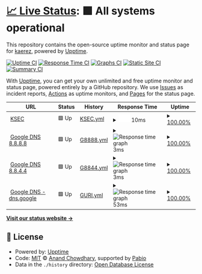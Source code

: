 # [📈 Live Status](https://kaerez.github.io/upptime): <!--live status--> **🟩 All systems operational**

This repository contains the open-source uptime monitor and status page for [kaerez](https://kaerez.github.io/upptime), powered by [Upptime](https://github.com/upptime/upptime).

[![Uptime CI](https://github.com/kaerez/upptime/workflows/Uptime%20CI/badge.svg)](https://github.com/kaerez/upptime/actions?query=workflow%3A%22Uptime+CI%22)
[![Response Time CI](https://github.com/kaerez/upptime/workflows/Response%20Time%20CI/badge.svg)](https://github.com/kaerez/upptime/actions?query=workflow%3A%22Response+Time+CI%22)
[![Graphs CI](https://github.com/kaerez/upptime/workflows/Graphs%20CI/badge.svg)](https://github.com/kaerez/upptime/actions?query=workflow%3A%22Graphs+CI%22)
[![Static Site CI](https://github.com/kaerez/upptime/workflows/Static%20Site%20CI/badge.svg)](https://github.com/kaerez/upptime/actions?query=workflow%3A%22Static+Site+CI%22)
[![Summary CI](https://github.com/kaerez/upptime/workflows/Summary%20CI/badge.svg)](https://github.com/kaerez/upptime/actions?query=workflow%3A%22Summary+CI%22)

With [Upptime](https://upptime.js.org), you can get your own unlimited and free uptime monitor and status page, powered entirely by a GitHub repository. We use [Issues](https://github.com/kaerez/upptime/issues) as incident reports, [Actions](https://github.com/kaerez/upptime/actions) as uptime monitors, and [Pages](https://kaerez.github.io/upptime) for the status page.

<!--start: status pages-->
<!-- This summary is generated by Upptime (https://github.com/upptime/upptime) -->
<!-- Do not edit this manually, your changes will be overwritten -->
<!-- prettier-ignore -->
| URL | Status | History | Response Time | Uptime |
| --- | ------ | ------- | ------------- | ------ |
| <img alt="" src="https://icons.duckduckgo.com/ip3/www.kalman.co.il.ico" height="13"> [KSEC](www.kalman.co.il) | 🟩 Up | [KSEC.yml](https://github.com/kaerez/upptime/commits/HEAD/history/KSEC.yml) | <details><summary><img alt="Response time graph" src="./graphs/KSEC/response-time-week.png" height="20"> 10ms</summary><br><a href="https://kaerez.github.io/upptime/history/KSEC"><img alt="Response time 20" src="https://img.shields.io/endpoint?url=https%3A%2F%2Fraw.githubusercontent.com%2Fkaerez%2Fupptime%2FHEAD%2Fapi%2FKSEC%2Fresponse-time.json"></a><br><a href="https://kaerez.github.io/upptime/history/KSEC"><img alt="24-hour response time 2" src="https://img.shields.io/endpoint?url=https%3A%2F%2Fraw.githubusercontent.com%2Fkaerez%2Fupptime%2FHEAD%2Fapi%2FKSEC%2Fresponse-time-day.json"></a><br><a href="https://kaerez.github.io/upptime/history/KSEC"><img alt="7-day response time 10" src="https://img.shields.io/endpoint?url=https%3A%2F%2Fraw.githubusercontent.com%2Fkaerez%2Fupptime%2FHEAD%2Fapi%2FKSEC%2Fresponse-time-week.json"></a><br><a href="https://kaerez.github.io/upptime/history/KSEC"><img alt="30-day response time 7" src="https://img.shields.io/endpoint?url=https%3A%2F%2Fraw.githubusercontent.com%2Fkaerez%2Fupptime%2FHEAD%2Fapi%2FKSEC%2Fresponse-time-month.json"></a><br><a href="https://kaerez.github.io/upptime/history/KSEC"><img alt="1-year response time 20" src="https://img.shields.io/endpoint?url=https%3A%2F%2Fraw.githubusercontent.com%2Fkaerez%2Fupptime%2FHEAD%2Fapi%2FKSEC%2Fresponse-time-year.json"></a></details> | <details><summary><a href="https://kaerez.github.io/upptime/history/KSEC">100.00%</a></summary><a href="https://kaerez.github.io/upptime/history/KSEC"><img alt="All-time uptime 100.00%" src="https://img.shields.io/endpoint?url=https%3A%2F%2Fraw.githubusercontent.com%2Fkaerez%2Fupptime%2FHEAD%2Fapi%2FKSEC%2Fuptime.json"></a><br><a href="https://kaerez.github.io/upptime/history/KSEC"><img alt="24-hour uptime 100.00%" src="https://img.shields.io/endpoint?url=https%3A%2F%2Fraw.githubusercontent.com%2Fkaerez%2Fupptime%2FHEAD%2Fapi%2FKSEC%2Fuptime-day.json"></a><br><a href="https://kaerez.github.io/upptime/history/KSEC"><img alt="7-day uptime 100.00%" src="https://img.shields.io/endpoint?url=https%3A%2F%2Fraw.githubusercontent.com%2Fkaerez%2Fupptime%2FHEAD%2Fapi%2FKSEC%2Fuptime-week.json"></a><br><a href="https://kaerez.github.io/upptime/history/KSEC"><img alt="30-day uptime 100.00%" src="https://img.shields.io/endpoint?url=https%3A%2F%2Fraw.githubusercontent.com%2Fkaerez%2Fupptime%2FHEAD%2Fapi%2FKSEC%2Fuptime-month.json"></a><br><a href="https://kaerez.github.io/upptime/history/KSEC"><img alt="1-year uptime 100.00%" src="https://img.shields.io/endpoint?url=https%3A%2F%2Fraw.githubusercontent.com%2Fkaerez%2Fupptime%2FHEAD%2Fapi%2FKSEC%2Fuptime-year.json"></a></details>
| <img alt="" src="https://www.google.com/favicon.ico" height="13"> [Google DNS 8.8.8.8](8.8.8.8) | 🟩 Up | [G8888.yml](https://github.com/kaerez/upptime/commits/HEAD/history/G8888.yml) | <details><summary><img alt="Response time graph" src="./graphs/G8888/response-time-week.png" height="20"> 3ms</summary><br><a href="https://kaerez.github.io/upptime/history/G8888"><img alt="Response time 4" src="https://img.shields.io/endpoint?url=https%3A%2F%2Fraw.githubusercontent.com%2Fkaerez%2Fupptime%2FHEAD%2Fapi%2FG8888%2Fresponse-time.json"></a><br><a href="https://kaerez.github.io/upptime/history/G8888"><img alt="24-hour response time 2" src="https://img.shields.io/endpoint?url=https%3A%2F%2Fraw.githubusercontent.com%2Fkaerez%2Fupptime%2FHEAD%2Fapi%2FG8888%2Fresponse-time-day.json"></a><br><a href="https://kaerez.github.io/upptime/history/G8888"><img alt="7-day response time 3" src="https://img.shields.io/endpoint?url=https%3A%2F%2Fraw.githubusercontent.com%2Fkaerez%2Fupptime%2FHEAD%2Fapi%2FG8888%2Fresponse-time-week.json"></a><br><a href="https://kaerez.github.io/upptime/history/G8888"><img alt="30-day response time 4" src="https://img.shields.io/endpoint?url=https%3A%2F%2Fraw.githubusercontent.com%2Fkaerez%2Fupptime%2FHEAD%2Fapi%2FG8888%2Fresponse-time-month.json"></a><br><a href="https://kaerez.github.io/upptime/history/G8888"><img alt="1-year response time 4" src="https://img.shields.io/endpoint?url=https%3A%2F%2Fraw.githubusercontent.com%2Fkaerez%2Fupptime%2FHEAD%2Fapi%2FG8888%2Fresponse-time-year.json"></a></details> | <details><summary><a href="https://kaerez.github.io/upptime/history/G8888">100.00%</a></summary><a href="https://kaerez.github.io/upptime/history/G8888"><img alt="All-time uptime 100.00%" src="https://img.shields.io/endpoint?url=https%3A%2F%2Fraw.githubusercontent.com%2Fkaerez%2Fupptime%2FHEAD%2Fapi%2FG8888%2Fuptime.json"></a><br><a href="https://kaerez.github.io/upptime/history/G8888"><img alt="24-hour uptime 100.00%" src="https://img.shields.io/endpoint?url=https%3A%2F%2Fraw.githubusercontent.com%2Fkaerez%2Fupptime%2FHEAD%2Fapi%2FG8888%2Fuptime-day.json"></a><br><a href="https://kaerez.github.io/upptime/history/G8888"><img alt="7-day uptime 100.00%" src="https://img.shields.io/endpoint?url=https%3A%2F%2Fraw.githubusercontent.com%2Fkaerez%2Fupptime%2FHEAD%2Fapi%2FG8888%2Fuptime-week.json"></a><br><a href="https://kaerez.github.io/upptime/history/G8888"><img alt="30-day uptime 100.00%" src="https://img.shields.io/endpoint?url=https%3A%2F%2Fraw.githubusercontent.com%2Fkaerez%2Fupptime%2FHEAD%2Fapi%2FG8888%2Fuptime-month.json"></a><br><a href="https://kaerez.github.io/upptime/history/G8888"><img alt="1-year uptime 100.00%" src="https://img.shields.io/endpoint?url=https%3A%2F%2Fraw.githubusercontent.com%2Fkaerez%2Fupptime%2FHEAD%2Fapi%2FG8888%2Fuptime-year.json"></a></details>
| <img alt="" src="https://www.google.com/favicon.ico" height="13"> [Google DNS 8.8.4.4](8.8.4.4) | 🟩 Up | [G8844.yml](https://github.com/kaerez/upptime/commits/HEAD/history/G8844.yml) | <details><summary><img alt="Response time graph" src="./graphs/G8844/response-time-week.png" height="20"> 3ms</summary><br><a href="https://kaerez.github.io/upptime/history/G8844"><img alt="Response time 3" src="https://img.shields.io/endpoint?url=https%3A%2F%2Fraw.githubusercontent.com%2Fkaerez%2Fupptime%2FHEAD%2Fapi%2FG8844%2Fresponse-time.json"></a><br><a href="https://kaerez.github.io/upptime/history/G8844"><img alt="24-hour response time 2" src="https://img.shields.io/endpoint?url=https%3A%2F%2Fraw.githubusercontent.com%2Fkaerez%2Fupptime%2FHEAD%2Fapi%2FG8844%2Fresponse-time-day.json"></a><br><a href="https://kaerez.github.io/upptime/history/G8844"><img alt="7-day response time 3" src="https://img.shields.io/endpoint?url=https%3A%2F%2Fraw.githubusercontent.com%2Fkaerez%2Fupptime%2FHEAD%2Fapi%2FG8844%2Fresponse-time-week.json"></a><br><a href="https://kaerez.github.io/upptime/history/G8844"><img alt="30-day response time 3" src="https://img.shields.io/endpoint?url=https%3A%2F%2Fraw.githubusercontent.com%2Fkaerez%2Fupptime%2FHEAD%2Fapi%2FG8844%2Fresponse-time-month.json"></a><br><a href="https://kaerez.github.io/upptime/history/G8844"><img alt="1-year response time 3" src="https://img.shields.io/endpoint?url=https%3A%2F%2Fraw.githubusercontent.com%2Fkaerez%2Fupptime%2FHEAD%2Fapi%2FG8844%2Fresponse-time-year.json"></a></details> | <details><summary><a href="https://kaerez.github.io/upptime/history/G8844">100.00%</a></summary><a href="https://kaerez.github.io/upptime/history/G8844"><img alt="All-time uptime 100.00%" src="https://img.shields.io/endpoint?url=https%3A%2F%2Fraw.githubusercontent.com%2Fkaerez%2Fupptime%2FHEAD%2Fapi%2FG8844%2Fuptime.json"></a><br><a href="https://kaerez.github.io/upptime/history/G8844"><img alt="24-hour uptime 100.00%" src="https://img.shields.io/endpoint?url=https%3A%2F%2Fraw.githubusercontent.com%2Fkaerez%2Fupptime%2FHEAD%2Fapi%2FG8844%2Fuptime-day.json"></a><br><a href="https://kaerez.github.io/upptime/history/G8844"><img alt="7-day uptime 100.00%" src="https://img.shields.io/endpoint?url=https%3A%2F%2Fraw.githubusercontent.com%2Fkaerez%2Fupptime%2FHEAD%2Fapi%2FG8844%2Fuptime-week.json"></a><br><a href="https://kaerez.github.io/upptime/history/G8844"><img alt="30-day uptime 100.00%" src="https://img.shields.io/endpoint?url=https%3A%2F%2Fraw.githubusercontent.com%2Fkaerez%2Fupptime%2FHEAD%2Fapi%2FG8844%2Fuptime-month.json"></a><br><a href="https://kaerez.github.io/upptime/history/G8844"><img alt="1-year uptime 100.00%" src="https://img.shields.io/endpoint?url=https%3A%2F%2Fraw.githubusercontent.com%2Fkaerez%2Fupptime%2FHEAD%2Fapi%2FG8844%2Fuptime-year.json"></a></details>
| <img alt="" src="https://www.google.com/favicon.ico" height="13"> [Google DNS - dns.google](https://dns.google) | 🟩 Up | [GURI.yml](https://github.com/kaerez/upptime/commits/HEAD/history/GURI.yml) | <details><summary><img alt="Response time graph" src="./graphs/GURI/response-time-week.png" height="20"> 53ms</summary><br><a href="https://kaerez.github.io/upptime/history/GURI"><img alt="Response time 90" src="https://img.shields.io/endpoint?url=https%3A%2F%2Fraw.githubusercontent.com%2Fkaerez%2Fupptime%2FHEAD%2Fapi%2FGURI%2Fresponse-time.json"></a><br><a href="https://kaerez.github.io/upptime/history/GURI"><img alt="24-hour response time 35" src="https://img.shields.io/endpoint?url=https%3A%2F%2Fraw.githubusercontent.com%2Fkaerez%2Fupptime%2FHEAD%2Fapi%2FGURI%2Fresponse-time-day.json"></a><br><a href="https://kaerez.github.io/upptime/history/GURI"><img alt="7-day response time 53" src="https://img.shields.io/endpoint?url=https%3A%2F%2Fraw.githubusercontent.com%2Fkaerez%2Fupptime%2FHEAD%2Fapi%2FGURI%2Fresponse-time-week.json"></a><br><a href="https://kaerez.github.io/upptime/history/GURI"><img alt="30-day response time 78" src="https://img.shields.io/endpoint?url=https%3A%2F%2Fraw.githubusercontent.com%2Fkaerez%2Fupptime%2FHEAD%2Fapi%2FGURI%2Fresponse-time-month.json"></a><br><a href="https://kaerez.github.io/upptime/history/GURI"><img alt="1-year response time 90" src="https://img.shields.io/endpoint?url=https%3A%2F%2Fraw.githubusercontent.com%2Fkaerez%2Fupptime%2FHEAD%2Fapi%2FGURI%2Fresponse-time-year.json"></a></details> | <details><summary><a href="https://kaerez.github.io/upptime/history/GURI">100.00%</a></summary><a href="https://kaerez.github.io/upptime/history/GURI"><img alt="All-time uptime 100.00%" src="https://img.shields.io/endpoint?url=https%3A%2F%2Fraw.githubusercontent.com%2Fkaerez%2Fupptime%2FHEAD%2Fapi%2FGURI%2Fuptime.json"></a><br><a href="https://kaerez.github.io/upptime/history/GURI"><img alt="24-hour uptime 100.00%" src="https://img.shields.io/endpoint?url=https%3A%2F%2Fraw.githubusercontent.com%2Fkaerez%2Fupptime%2FHEAD%2Fapi%2FGURI%2Fuptime-day.json"></a><br><a href="https://kaerez.github.io/upptime/history/GURI"><img alt="7-day uptime 100.00%" src="https://img.shields.io/endpoint?url=https%3A%2F%2Fraw.githubusercontent.com%2Fkaerez%2Fupptime%2FHEAD%2Fapi%2FGURI%2Fuptime-week.json"></a><br><a href="https://kaerez.github.io/upptime/history/GURI"><img alt="30-day uptime 100.00%" src="https://img.shields.io/endpoint?url=https%3A%2F%2Fraw.githubusercontent.com%2Fkaerez%2Fupptime%2FHEAD%2Fapi%2FGURI%2Fuptime-month.json"></a><br><a href="https://kaerez.github.io/upptime/history/GURI"><img alt="1-year uptime 100.00%" src="https://img.shields.io/endpoint?url=https%3A%2F%2Fraw.githubusercontent.com%2Fkaerez%2Fupptime%2FHEAD%2Fapi%2FGURI%2Fuptime-year.json"></a></details>

<!--end: status pages-->

[**Visit our status website →**](https://kaerez.github.io/upptime)

## 📄 License

- Powered by: [Upptime](https://github.com/upptime/upptime)
- Code: [MIT](./LICENSE) © [Anand Chowdhary](https://anandchowdhary.com), supported by [Pabio](https://pabio.com)
- Data in the `./history` directory: [Open Database License](https://opendatacommons.org/licenses/odbl/1-0/)

